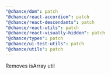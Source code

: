 ```yaml
---
"@chance/dom": patch
"@chance/react-accordion": patch
"@chance/react-descendants": patch
"@chance/react-utils": patch
"@chance/react-visually-hidden": patch
"@chance/types": patch
"@chance/ui-test-utils": patch
"@chance/utils": patch
---
```


Removes isArray util
